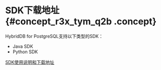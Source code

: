 # SDK下载地址 {#concept_r3x_tym_q2b .concept}

HybridDB for PostgreSQL支持以下类型的SDK：

-   Java SDK
-   Python SDK

[SDK使用说明和下载地址](https://developer.aliyun.com/tools/sdk?#/java)

